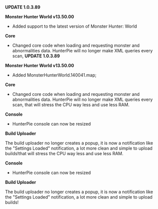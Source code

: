 **UPDATE 1.0.3.89**

**Monster Hunter World v13.50.00**

- Added support to the latest version of Monster Hunter: World

**Core**

- Changed core code when loading and requesting monster and abnormalities data. HunterPie will no longer make XML queries every scan, **UPDATE 1.0.3.89**

**Monster Hunter World v13.50.00**

- Added MonsterHunterWorld.140041.map;

**Core**

- Changed core code when loading and requesting monster and abnormalities data. HunterPie will no longer make XML queries every scan, that will stress the CPU way less and use less RAM.

**Console**

- HunterPie console can now be resized

**Build Uploader**

The build uploader no longer creates a popup, it is now a notification like the "Settings Loaded" notification, a lot more clean and simple to upload builds!that will stress the CPU way less and use less RAM.

**Console**

- HunterPie console can now be resized

**Build Uploader**

The build uploader no longer creates a popup, it is now a notification like the "Settings Loaded" notification, a lot more clean and simple to upload builds!